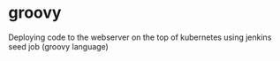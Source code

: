 # groovy
Deploying code to the webserver on the top of kubernetes using jenkins seed job (groovy language)
